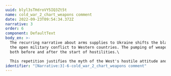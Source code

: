 ```yaml
---
uuid: blyl3sTHdroVY5IQ3Zt5t
name: cold_war_2_chart_weapons comment
date: 2022-09-23T09:54:34.372Z
narrative: 3
order: 6
component: DefaultText
body_en: >-
  The recurring narrative about arms supplies to Ukraine shifts the blame for
  the open military conflict to Western countries. The pumping of weapons occurs
  both before and after the start of hostilities.\

  This repetition justifies the myth of the West's hostile attitude and interest in protracting the conflict.
identifier: "[Narrative:3]-6-cold_war_2_chart_weapons comment"
---
```

